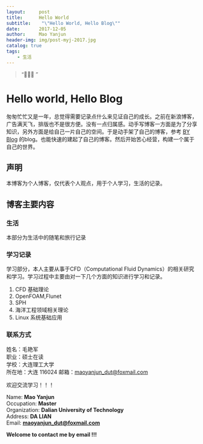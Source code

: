 ```yaml
---
layout:     post
title:      Hello World
subtitle:    "\"Hello World, Hello Blog\""
date:       2017-12-05
author:     Mao Yanjun
header-img: img/post-myj-2017.jpg
catalog: true
tags:
    - 生活
---
```


> “🙉🙉🙉 ”

# Hello world, Hello Blog

匆匆忙忙又是一年，总觉得需要记录点什么来见证自己的成长。之前在新浪博客，广告满天飞，排版也不是很方便。没有一点归属感。动手写博客一方面是为了分享知识，另外方面是给自己一片自己的空间。于是动手架了自己的博客，参考 [BY Blog](http://qiubaiying.top/2017/02/06/%E5%BF%AB%E9%80%9F%E6%90%AD%E5%BB%BA%E4%B8%AA%E4%BA%BA%E5%8D%9A%E5%AE%A2/) 的blog。也能快速的建起了自己的博客。然后开始苦心经营，构建一个属于自己的世界。

## 声明

本博客为个人博客，仅代表个人观点，用于个人学习，生活的记录。

## 博客主要内容
### 生活

本部分为生活中的随笔和旅行记录

### 学习记录

学习部分，本人主要从事于CFD（Computational Fluid Dynamics）的相关研究和学习。学习过程中主要由对一下几个方面的知识进行学习和记录。

1. CFD 基础理论
2. OpenFOAM,Flunet
3. SPH
4. 海洋工程领域相关理论
5. Linux 系统基础应用    

### 联系方式

姓名：毛艳军   
职业：硕士在读    
学校：大连理工大学  
所在地：大连 116024
邮箱：maoyanjun_dut@foxmail.com  

欢迎交流学习！！！  
 
Name: **Mao Yanjun**  
Occupation: **Master**  
Organization: **Dalian University of Technology**  
Address: **DA LIAN**  
Email: **maoyanjun_dut@foxmail.com**  

**Welcome to contact me by email !!!** 






